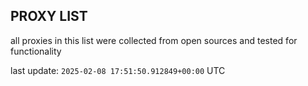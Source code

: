 ## PROXY LIST

all proxies in this list were collected from open sources and tested for functionality

last update: `2025-02-08 17:51:50.912849+00:00` UTC